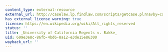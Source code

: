 ```yaml
---
content_type: external-resource
external_url: http://caselaw.lp.findlaw.com/scripts/getcase.pl?navby=case&court=us&vol=438&page=265
has_external_license_warning: true
license: https://en.wikipedia.org/wiki/All_rights_reserved
status: ''
title: _University of California Regents v. Bakke_
uid: 609e3e8c-86fb-4bd6-8a12-e3de15e86300
wayback_url: ''
---
```

